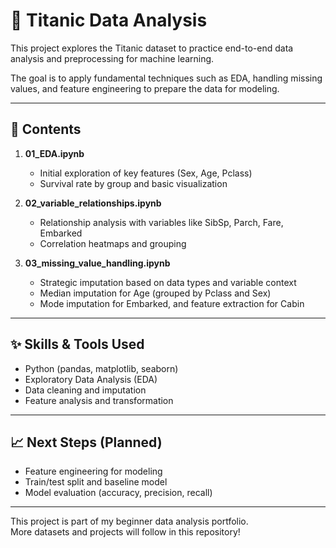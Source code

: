 # 🚢 Titanic Data Analysis

This project explores the Titanic dataset to practice end-to-end data analysis and preprocessing for machine learning.

The goal is to apply fundamental techniques such as EDA, handling missing values, and feature engineering to prepare the data for modeling.

---

## 📌 Contents

1. **01_EDA.ipynb**  
   - Initial exploration of key features (Sex, Age, Pclass)
   - Survival rate by group and basic visualization

2. **02_variable_relationships.ipynb**  
   - Relationship analysis with variables like SibSp, Parch, Fare, Embarked
   - Correlation heatmaps and grouping

3. **03_missing_value_handling.ipynb**  
   - Strategic imputation based on data types and variable context
   - Median imputation for Age (grouped by Pclass and Sex)
   - Mode imputation for Embarked, and feature extraction for Cabin

---

## ✨ Skills & Tools Used

- Python (pandas, matplotlib, seaborn)
- Exploratory Data Analysis (EDA)
- Data cleaning and imputation
- Feature analysis and transformation

---

## 📈 Next Steps (Planned)

- Feature engineering for modeling
- Train/test split and baseline model
- Model evaluation (accuracy, precision, recall)

---

This project is part of my beginner data analysis portfolio.  
More datasets and projects will follow in this repository!
